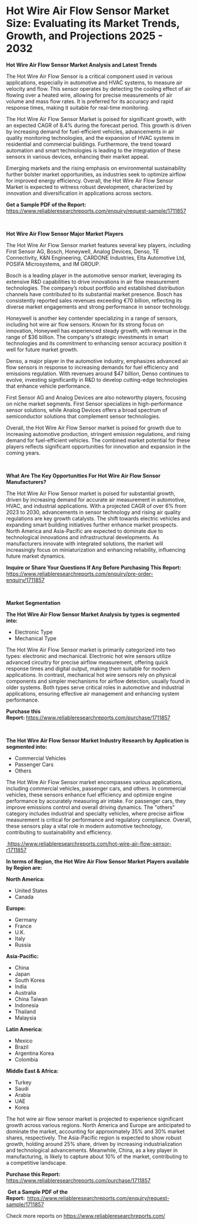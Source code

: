<p><h1>Hot Wire Air Flow Sensor Market Size: Evaluating its Market Trends, Growth, and Projections 2025 - 2032</h1></p><p><strong>Hot Wire Air Flow Sensor Market Analysis and Latest Trends</strong></p>
<p><p>The Hot Wire Air Flow Sensor is a critical component used in various applications, especially in automotive and HVAC systems, to measure air velocity and flow. This sensor operates by detecting the cooling effect of air flowing over a heated wire, allowing for precise measurements of air volume and mass flow rates. It is preferred for its accuracy and rapid response times, making it suitable for real-time monitoring.</p><p>The Hot Wire Air Flow Sensor Market is poised for significant growth, with an expected CAGR of 8.4% during the forecast period. This growth is driven by increasing demand for fuel-efficient vehicles, advancements in air quality monitoring technologies, and the expansion of HVAC systems in residential and commercial buildings. Furthermore, the trend toward automation and smart technologies is leading to the integration of these sensors in various devices, enhancing their market appeal. </p><p>Emerging markets and the rising emphasis on environmental sustainability further bolster market opportunities, as industries seek to optimize airflow for improved energy efficiency. Overall, the Hot Wire Air Flow Sensor Market is expected to witness robust development, characterized by innovation and diversification in applications across sectors.</p></p>
<p><strong>Get a Sample PDF of the Report:&nbsp;</strong> <a href="https://www.reliableresearchreports.com/enquiry/request-sample/1711857?utm_campaign=2714&utm_medium=2&utm_source=Github&utm_content=ia&utm_term=27032025&utm_id=hot-wire-air-flow-sensor">https://www.reliableresearchreports.com/enquiry/request-sample/1711857</a></p>
<p>&nbsp;</p>
<p><strong>Hot Wire Air Flow Sensor Major Market Players</strong></p>
<p><p>The Hot Wire Air Flow Sensor market features several key players, including First Sensor AG, Bosch, Honeywell, Analog Devices, Denso, TE Connectivity, K&N Engineering, CARDONE Industries, Elta Automotive Ltd, POSIFA Microsystems, and IM GROUP. </p><p>Bosch is a leading player in the automotive sensor market, leveraging its extensive R&D capabilities to drive innovations in air flow measurement technologies. The company’s robust portfolio and established distribution channels have contributed to its substantial market presence. Bosch has consistently reported sales revenues exceeding €70 billion, reflecting its diverse market engagements and strong performance in sensor technology.</p><p>Honeywell is another key contender specializing in a range of sensors, including hot wire air flow sensors. Known for its strong focus on innovation, Honeywell has experienced steady growth, with revenue in the range of $36 billion. The company's strategic investments in smart technologies and its commitment to enhancing sensor accuracy position it well for future market growth.</p><p>Denso, a major player in the automotive industry, emphasizes advanced air flow sensors in response to increasing demands for fuel efficiency and emissions regulation. With revenues around $47 billion, Denso continues to evolve, investing significantly in R&D to develop cutting-edge technologies that enhance vehicle performance.</p><p>First Sensor AG and Analog Devices are also noteworthy players, focusing on niche market segments. First Sensor specializes in high-performance sensor solutions, while Analog Devices offers a broad spectrum of semiconductor solutions that complement sensor technologies.</p><p>Overall, the Hot Wire Air Flow Sensor market is poised for growth due to increasing automotive production, stringent emission regulations, and rising demand for fuel-efficient vehicles. The combined market potential for these players reflects significant opportunities for innovation and expansion in the coming years.</p></p>
<p>&nbsp;</p>
<p><strong>What Are The Key Opportunities For Hot Wire Air Flow Sensor Manufacturers?</strong></p>
<p><p>The Hot Wire Air Flow Sensor market is poised for substantial growth, driven by increasing demand for accurate air measurement in automotive, HVAC, and industrial applications. With a projected CAGR of over 6% from 2023 to 2030, advancements in sensor technology and rising air quality regulations are key growth catalysts. The shift towards electric vehicles and expanding smart building initiatives further enhance market prospects. North America and Asia-Pacific are expected to dominate due to technological innovations and infrastructural developments. As manufacturers innovate with integrated solutions, the market will increasingly focus on miniaturization and enhancing reliability, influencing future market dynamics.</p></p>
<p><strong>Inquire or Share Your Questions If Any Before Purchasing This Report:</strong> <a href="https://www.reliableresearchreports.com/enquiry/pre-order-enquiry/1711857?utm_campaign=2714&utm_medium=2&utm_source=Github&utm_content=ia&utm_term=27032025&utm_id=hot-wire-air-flow-sensor">https://www.reliableresearchreports.com/enquiry/pre-order-enquiry/1711857</a></p>
<p>&nbsp;</p>
<p><strong>Market Segmentation</strong></p>
<p><strong>The Hot Wire Air Flow Sensor Market Analysis by types is segmented into:</strong></p>
<p><ul><li>Electronic Type</li><li>Mechanical Type</li></ul></p>
<p><p>The Hot Wire Air Flow Sensor market is primarily categorized into two types: electronic and mechanical. Electronic hot wire sensors utilize advanced circuitry for precise airflow measurement, offering quick response times and digital output, making them suitable for modern applications. In contrast, mechanical hot wire sensors rely on physical components and simpler mechanisms for airflow detection, usually found in older systems. Both types serve critical roles in automotive and industrial applications, ensuring effective air management and enhancing system performance.</p></p>
<p><strong>Purchase this Report:&nbsp;</strong><a href="https://www.reliableresearchreports.com/purchase/1711857?utm_campaign=2714&utm_medium=2&utm_source=Github&utm_content=ia&utm_term=27032025&utm_id=hot-wire-air-flow-sensor">https://www.reliableresearchreports.com/purchase/1711857</a></p>
<p>&nbsp;</p>
<p><strong>The Hot Wire Air Flow Sensor Market Industry Research by Application is segmented into:</strong></p>
<p><ul><li>Commercial Vehicles</li><li>Passenger Cars</li><li>Others</li></ul></p>
<p><p>The Hot Wire Air Flow Sensor market encompasses various applications, including commercial vehicles, passenger cars, and others. In commercial vehicles, these sensors enhance fuel efficiency and optimize engine performance by accurately measuring air intake. For passenger cars, they improve emissions control and overall driving dynamics. The "others" category includes industrial and specialty vehicles, where precise airflow measurement is critical for performance and regulatory compliance. Overall, these sensors play a vital role in modern automotive technology, contributing to sustainability and efficiency.</p></p>
<p><a href="https://www.reliableresearchreports.com/hot-wire-air-flow-sensor-r1711857?utm_campaign=2714&utm_medium=2&utm_source=Github&utm_content=ia&utm_term=27032025&utm_id=hot-wire-air-flow-sensor">&nbsp;https://www.reliableresearchreports.com/hot-wire-air-flow-sensor-r1711857</a></p>
<p><strong>In terms of Region, the Hot Wire Air Flow Sensor Market Players available by Region are:</strong></p>
<p>
    <p> <strong> North America: </strong>
        <ul>
            <li>United States</li>
            <li>Canada</li>
        </ul>
        </p> 
    <p> <strong> Europe: </strong>
        <ul>
            <li>Germany</li>
            <li>France</li>
            <li>U.K.</li>
            <li>Italy</li>
            <li>Russia</li>
        </ul>
        </p> 
    <p> <strong> Asia-Pacific: </strong>
        <ul>
            <li>China</li>
            <li>Japan</li>
            <li>South Korea</li>
            <li>India</li>
            <li>Australia</li>
            <li>China Taiwan</li>
            <li>Indonesia</li>
            <li>Thailand</li>
            <li>Malaysia</li>
        </ul>
        </p> 
    <p> <strong> Latin America: </strong>
        <ul>
            <li>Mexico</li>
            <li>Brazil</li>
            <li>Argentina Korea</li>
            <li>Colombia</li>
        </ul>
        </p> 
    <p> <strong> Middle East & Africa: </strong>
        <ul>
            <li>Turkey</li>
            <li>Saudi</li>
            <li>Arabia</li>
            <li>UAE</li>
            <li>Korea</li>
        </ul>
    </p>
    </p>
<p><p>The hot wire air flow sensor market is projected to experience significant growth across various regions. North America and Europe are anticipated to dominate the market, accounting for approximately 35% and 30% market shares, respectively. The Asia-Pacific region is expected to show robust growth, holding around 25% share, driven by increasing industrialization and technological advancements. Meanwhile, China, as a key player in manufacturing, is likely to capture about 10% of the market, contributing to a competitive landscape.</p></p>
<p><strong>Purchase this Report: </strong><a href="https://www.reliableresearchreports.com/purchase/1711857?utm_campaign=2714&utm_medium=2&utm_source=Github&utm_content=ia&utm_term=27032025&utm_id=hot-wire-air-flow-sensor">https://www.reliableresearchreports.com/purchase/1711857</a></p>
<p>&nbsp;<strong>Get a Sample PDF of the Report:&nbsp;&nbsp;</strong><a href="https://www.reliableresearchreports.com/enquiry/request-sample/1711857?utm_campaign=2714&utm_medium=2&utm_source=Github&utm_content=ia&utm_term=27032025&utm_id=hot-wire-air-flow-sensor">https://www.reliableresearchreports.com/enquiry/request-sample/1711857</a></p>
<p><strong></strong></p>
<p>Check more reports on <a href="https://www.reliableresearchreports.com/?utm_campaign=2714&utm_medium=2&utm_source=Github&utm_content=ia&utm_term=27032025&utm_id=hot-wire-air-flow-sensor">https://www.reliableresearchreports.com/</a></p>